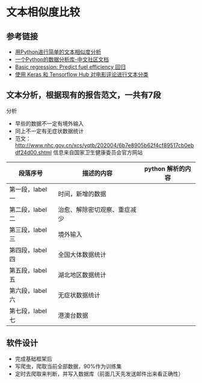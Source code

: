 # 文本相似度比较

## 参考链接 

- [用Python进行简单的文本相似度分析](https://blog.csdn.net/xiexf189/article/details/79092629)
- [一个Python的数据分析库-中文社区文档](https://www.pypandas.cn/)
- [Basic regression: Predict fuel efficiency 回归](https://tensorflow.google.cn/tutorials/keras/regression)
- [使用 Keras 和 Tensorflow Hub 对电影评论进行文本分类](https://tensorflow.google.cn/tutorials/keras/text_classification_with_hub)

## 文本分析，根据现有的报告范文，一共有7段

分析
- 早些的数据不一定有境外输入
- 同上不一定有无症状数据统计
- 范文：http://www.nhc.gov.cn/xcs/yqtb/202004/6b7e8905b62f4cf89517cb0ebdf24d00.shtml 信息来自国家卫生健康委员会官方网站

|   段落序号     |描述的内容|python 解析的内容|
|--------------|---------|---------------|
|第一段，label 一|时间，新增的数据||
|第二段，label 二|治愈、解除密切观察、重症减少||
|第三段，label 三|境外输入||
|第四段，label 四|全国大体数据统计||
|第五段，label 五|湖北地区数据统计||
|第六段，label 六|无症状数据统计||
|第七段，label 七|港澳台数据||


## 软件设计

- 完成基础框架后
- 写爬虫，爬取当前全部数据，90%作为训练集
- 定时去爬取来判断，并写入数据库（前面几天先发送邮件出来看正确性）
